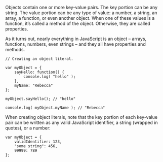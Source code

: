 <script>{
	"title": "Objects",
	"level": "beginner",
	"source": "http://jqfundamentals.com/legacy",
	"attribution": [ "jQuery Fundamentals" ]
}</script>

Objects contain one or more key-value pairs. The key portion can be any string. The value portion can be any type of value: a number, a string, an array, a function, or even another object.  When one of these values is a function, it’s called a method of the object. Otherwise, they are called properties.

As it turns out, nearly everything in JavaScript is an object – arrays, functions, numbers, even strings – and they all have properties and methods.

```
// Creating an object literal.

var myObject = {
	sayHello: function() {
		console.log( "hello" );
	},
	myName: "Rebecca"
};

myObject.sayHello(); // "hello"

console.log( myObject.myName ); // "Rebecca"
```

When creating object literals, note that the key portion of each key-value pair can be written as any valid JavaScript identifier, a string (wrapped in quotes), or a number:

```
var myObject = {
	validIdentifier: 123,
	"some string": 456,
	99999: 789
};
```
